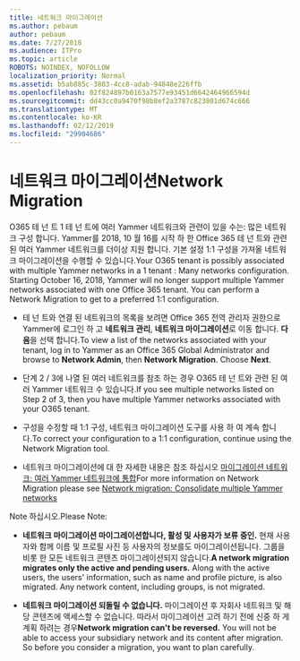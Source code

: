 ```yaml
---
title: 네트워크 마이그레이션
ms.author: pebaum
author: pebaum
ms.date: 7/27/2018
ms.audience: ITPro
ms.topic: article
ROBOTS: NOINDEX, NOFOLLOW
localization_priority: Normal
ms.assetid: b5ab885c-3803-4cc8-adab-94848e226ffb
ms.openlocfilehash: 02f824897b0163a7577e93451d6642464966594d
ms.sourcegitcommit: dd43cc0a9470f98b8ef2a3787c823801d674c666
ms.translationtype: MT
ms.contentlocale: ko-KR
ms.lasthandoff: 02/12/2019
ms.locfileid: "29904686"
---
```

# <a name="network-migration"></a><span data-ttu-id="d0861-102">네트워크 마이그레이션</span><span class="sxs-lookup"><span data-stu-id="d0861-102">Network Migration</span></span>

<span data-ttu-id="d0861-p101">O365 테 넌 트 1 테 넌 트에 여러 Yammer 네트워크와 관련이 있을 수는: 많은 네트워크 구성 합니다. Yammer를 2018, 10 월 16를 시작 하 한 Office 365 테 넌 트와 관련 된 여러 Yammer 네트워크를 더이상 지원 합니다. 기본 설정 1:1 구성을 가져올 네트워크 마이그레이션을 수행할 수 있습니다.</span><span class="sxs-lookup"><span data-stu-id="d0861-p101">Your O365 tenant is possibly associated with multiple Yammer networks in a 1 tenant : Many networks configuration. Starting October 16, 2018, Yammer will no longer support multiple Yammer networks associated with one Office 365 tenant. You can perform a Network Migration to get to a preferred 1:1 configuration.</span></span>
  
- <span data-ttu-id="d0861-p102">테 넌 트와 연결 된 네트워크의 목록을 보려면 Office 365 전역 관리자 권한으로 Yammer에 로그인 하 고 **네트워크 관리**, **네트워크 마이그레이션**로 이동 합니다. **다음**을 선택 합니다.</span><span class="sxs-lookup"><span data-stu-id="d0861-p102">To view a list of the networks associated with your tenant, log in to Yammer as an Office 365 Global Administrator and browse to **Network Admin**, then **Network Migration**. Choose **Next**.</span></span>
    
- <span data-ttu-id="d0861-108">단계 2 / 3에 나열 된 여러 네트워크를 참조 하는 경우 O365 테 넌 트와 관련 된 여러 Yammer 네트워크 수 있습니다.</span><span class="sxs-lookup"><span data-stu-id="d0861-108">If you see multiple networks listed on Step 2 of 3, then you have multiple Yammer networks associated with your O365 tenant.</span></span>
    
- <span data-ttu-id="d0861-109">구성을 수정할 때 1:1 구성, 네트워크 마이그레이션 도구를 사용 하 여 계속 합니다.</span><span class="sxs-lookup"><span data-stu-id="d0861-109">To correct your configuration to a 1:1 configuration, continue using the Network Migration tool.</span></span>
    
- <span data-ttu-id="d0861-110">네트워크 마이그레이션에 대 한 자세한 내용은 참조 하십시오 [마이그레이션 네트워크: 여러 Yammer 네트워크에 통합](https://support.office.com/article/a22c1b20-9231-4ce2-a916-392b1056d002)</span><span class="sxs-lookup"><span data-stu-id="d0861-110">For more information on Network Migration please see [Network migration: Consolidate multiple Yammer networks](https://support.office.com/article/a22c1b20-9231-4ce2-a916-392b1056d002)</span></span>
    
<span data-ttu-id="d0861-111">Note 하십시오.</span><span class="sxs-lookup"><span data-stu-id="d0861-111">Please Note:</span></span>
  
- <span data-ttu-id="d0861-p103">**네트워크 마이그레이션 마이그레이션합니다, 활성 및 사용자가 보류 중인.** 현재 사용자와 함께 이름 및 프로필 사진 등 사용자의 정보를도 마이그레이션됩니다. 그룹을 비롯 한 모든 네트워크 콘텐츠 마이그레이션되지 않습니다.</span><span class="sxs-lookup"><span data-stu-id="d0861-p103">**A network migration migrates only the active and pending users.** Along with the active users, the users' information, such as name and profile picture, is also migrated. Any network content, including groups, is not migrated.</span></span> 
    
- <span data-ttu-id="d0861-p104">**네트워크 마이그레이션 되돌릴 수 없습니다.** 마이그레이션 후 자회사 네트워크 및 해당 콘텐츠에 액세스할 수 없습니다. 따라서 마이그레이션 고려 하기 전에 신중 하 게 계획 하려는 경우</span><span class="sxs-lookup"><span data-stu-id="d0861-p104">**Network migration can't be reversed.** You will not be able to access your subsidiary network and its content after migration. So before you consider a migration, you want to plan carefully.</span></span> 
    

